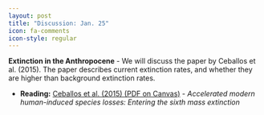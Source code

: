 ```yaml
---
layout: post
title: "Discussion: Jan. 25"
icon: fa-comments
icon-style: regular
---
```


**Extinction in the Anthropocene** - We will discuss the paper by Ceballos et al. (2015). The paper describes current extinction rates, and whether they are higher than background extinction rates. 

* **Reading:** [Ceballos et al. (2015) <i class="fas fa-file-pdf"></i> (PDF on Canvas)](https://canvas.iastate.edu/courses/89027/files/18189750) - _Accelerated modern human-induced species losses: Entering the sixth mass extinction_

